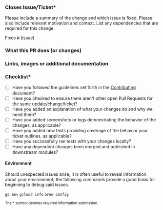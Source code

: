<!--  Thanks for sending a pull request!  -->

### Closes Issue/Ticket*
<!--
What ticket does this PR address?
-->

Please include a summary of the change and which issue is fixed. Please also include relevant motivation and context. List any dependencies that are required for this change.

Fixes # (issue)

### What this PR does (or changes)
<!--
This section can be left blank.

If this pull request doesn't do anything significant; however, adding information here is suggested. Just one sentence or a brief summary should suffice.
--->


### Links, images or additional documentation
<!--
This section can be blank. 

Any links or additional documentation that was referenced during your work or that influenced your design decision should be added here to context and to aid the reviewing process.
--->

### Checklist*
<!-- Please answer to the best of your knowledge. --> 

- [ ] Have you followed the guidelines set forth in the [Contributing](./CONTRIBUTING.md) document?
- [ ] Have you checked to ensure there aren't other open Pull Requests for the same update/change/ticket? 
- [ ] Have you added an explanation of what your changes do and why we need them?
- [ ] Have you added screenshots or logs demonstrating the behavior of the changes, as applicable?
- [ ] Have you added new tests providing coverage of the behavior your ticket outlines, as applicable?
- [ ] Have you successfully ran tests with your changes locally?
- [ ] Have any dependent changes been merged and published in downstream modules?

#### Environment

Should unexpected issues arise, it is often useful to reveal information about your environment; the following commands provide a good basis for beginning to debug said issues.

`go env`
`gcloud info`
`brew config`

<sub>The * symbol denotes required information submission.</sub>